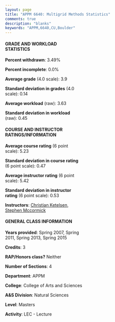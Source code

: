 ```yaml
---
layout: page
title: "APPM 6640: Multigrid Methods Statistics"
comments: true
description: "blanks"
keywords: "APPM,6640,CU,Boulder"
---
```

<head>
<script src="https://ajax.googleapis.com/ajax/libs/jquery/2.1.3/jquery.min.js"></script>
<script src="https://dl.dropboxusercontent.com/s/pc42nxpaw1ea4o9/highcharts.js?dl=0"></script>
<!-- <script src="../assets/js/highcharts.js"></script> -->
<style type="text/css">@font-face {
	font-family: "Bebas Neue";
	src: url(https://www.filehosting.org/file/details/544349/BebasNeue Regular.otf) format("opentype");
	}
	h1.Bebas { 
		font-family: "Bebas Neue", Verdana, Tahoma;
	}
</style>
</head>
<body>
	<div id="container" style="float: right; width: 45%; height: 88%; margin-left: 2.5%; margin-right: 2.5%;"></div>
	<script language="JavaScript">
		$(document).ready(function() {
		var chart = {type: 'column'};
		var title = {text: 'Grade Distribution'};
		var xAxis = {categories: ['A','B','C','D','F'],crosshair: true};
		var yAxis = {min: 0,title: {text: 'Percentage'}};
		var tooltip = {headerFormat: '<center><b><span style="font-size:20px">{point.key}</span></b></center>',
		               pointFormat: '<td style="padding:0"><b>{point.y:.1f}%</b></td>',
		               footerFormat: '</table>',shared: true,useHTML: true};
		var plotOptions = {column: {pointPadding: 0.0,borderWidth: 0}};  
		var credits = {enabled: false};var series= [{name: 'Percent',data: [93.33,4.17,2.5,0.0,0.0,]}];
		var json = {};
		json.chart = chart;
		json.title = title;
		json.tooltip = tooltip;
		json.xAxis = xAxis;
		json.yAxis = yAxis;  
		json.series = series;
		json.plotOptions = plotOptions;  
		json.credits = credits;
		$('#container').highcharts(json);
	});
	</script>
</body>
			   
#### GRADE AND WORKLOAD STATISTICS

**Percent withdrawn**: 3.49%

**Percent incomplete**: 0.0%

**Average grade** (4.0 scale): 3.9

**Standard deviation in grades** (4.0 scale): 0.14

**Average workload** (raw): 3.63

**Standard deviation in workload** (raw): 0.45

#### COURSE AND INSTRUCTOR RATINGS/INFORMATION

**Average course rating** (6 point scale): 5.23

**Standard deviation in course rating** (6 point scale): 0.47

**Average instructor rating** (6 point scale): 5.42

**Standard deviation in instructor rating** (6 point scale): 0.53

**Instructors**: <a href='../../instructors/Christian_Ketelsen'>Christian Ketelsen</a>, <a href='../../instructors/Stephen_Mccormick'>Stephen Mccormick</a>

#### GENERAL CLASS INFORMATION

**Years provided**: Spring 2007, Spring 2011, Spring 2013, Spring 2015

**Credits**: 3

**RAP/Honors class?** Neither

**Number of Sections**: 4

**Department**: APPM

**College**: College of Arts and Sciences

**A&S Division**: Natural Sciences

**Level**: Masters

**Activity**: LEC - Lecture
